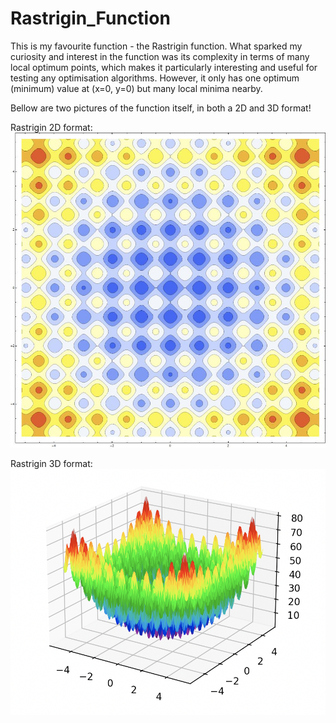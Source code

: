# Rastrigin_Function
This is my favourite function - the Rastrigin function. What sparked my curiosity and interest in the function was its complexity in terms of many local optimum points, which makes it particularly interesting and useful for testing any optimisation algorithms.
However, it only has one optimum (minimum) value at (x=0, y=0) but many local minima nearby.

Bellow are two pictures of the function itself, in both a 2D and 3D format!

Rastrigin 2D format:
![alt text](https://github.com/Pompey21/Rastrigin_Function/blob/master/Rastrigin2D.jpg?raw=true)

Rastrigin 3D format:
![alt text](https://github.com/Pompey21/Rastrigin_Function/blob/master/Rastrigin3D.png?raw=true)

